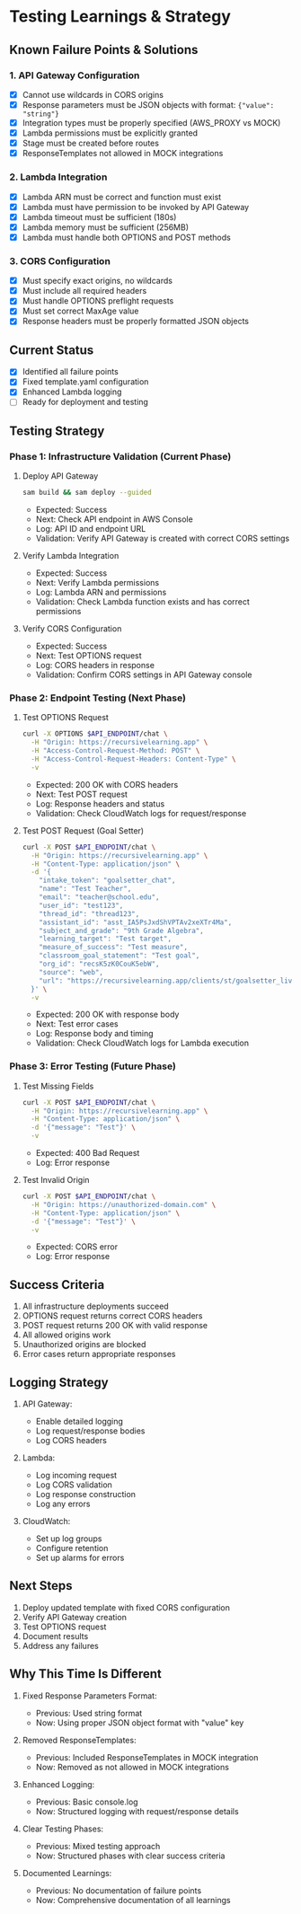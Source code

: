 # Testing Learnings & Strategy

## Known Failure Points & Solutions

### 1. API Gateway Configuration
- [x] Cannot use wildcards in CORS origins
- [x] Response parameters must be JSON objects with format: `{"value": "string"}`
- [x] Integration types must be properly specified (AWS_PROXY vs MOCK)
- [x] Lambda permissions must be explicitly granted
- [x] Stage must be created before routes
- [x] ResponseTemplates not allowed in MOCK integrations

### 2. Lambda Integration
- [x] Lambda ARN must be correct and function must exist
- [x] Lambda must have permission to be invoked by API Gateway
- [x] Lambda timeout must be sufficient (180s)
- [x] Lambda memory must be sufficient (256MB)
- [x] Lambda must handle both OPTIONS and POST methods

### 3. CORS Configuration
- [x] Must specify exact origins, no wildcards
- [x] Must include all required headers
- [x] Must handle OPTIONS preflight requests
- [x] Must set correct MaxAge value
- [x] Response headers must be properly formatted JSON objects

## Current Status
- [x] Identified all failure points
- [x] Fixed template.yaml configuration
- [x] Enhanced Lambda logging
- [ ] Ready for deployment and testing

## Testing Strategy

### Phase 1: Infrastructure Validation (Current Phase)
1. Deploy API Gateway
   ```bash
   sam build && sam deploy --guided
   ```
   - Expected: Success
   - Next: Check API endpoint in AWS Console
   - Log: API ID and endpoint URL
   - Validation: Verify API Gateway is created with correct CORS settings

2. Verify Lambda Integration
   - Expected: Success
   - Next: Verify Lambda permissions
   - Log: Lambda ARN and permissions
   - Validation: Check Lambda function exists and has correct permissions

3. Verify CORS Configuration
   - Expected: Success
   - Next: Test OPTIONS request
   - Log: CORS headers in response
   - Validation: Confirm CORS settings in API Gateway console

### Phase 2: Endpoint Testing (Next Phase)
1. Test OPTIONS Request
   ```bash
   curl -X OPTIONS $API_ENDPOINT/chat \
     -H "Origin: https://recursivelearning.app" \
     -H "Access-Control-Request-Method: POST" \
     -H "Access-Control-Request-Headers: Content-Type" \
     -v
   ```
   - Expected: 200 OK with CORS headers
   - Next: Test POST request
   - Log: Response headers and status
   - Validation: Check CloudWatch logs for request/response

2. Test POST Request (Goal Setter)
   ```bash
   curl -X POST $API_ENDPOINT/chat \
     -H "Origin: https://recursivelearning.app" \
     -H "Content-Type: application/json" \
     -d '{
       "intake_token": "goalsetter_chat",
       "name": "Test Teacher",
       "email": "teacher@school.edu",
       "user_id": "test123",
       "thread_id": "thread123",
       "assistant_id": "asst_IA5PsJxdShVPTAv2xeXTr4Ma",
       "subject_and_grade": "9th Grade Algebra",
       "learning_target": "Test target",
       "measure_of_success": "Test measure",
       "classroom_goal_statement": "Test goal",
       "org_id": "recsK5zK0CouK5ebW",
       "source": "web",
       "url": "https://recursivelearning.app/clients/st/goalsetter_live.html"
     }' \
     -v
   ```
   - Expected: 200 OK with response body
   - Next: Test error cases
   - Log: Response body and timing
   - Validation: Check CloudWatch logs for Lambda execution

### Phase 3: Error Testing (Future Phase)
1. Test Missing Fields
   ```bash
   curl -X POST $API_ENDPOINT/chat \
     -H "Origin: https://recursivelearning.app" \
     -H "Content-Type: application/json" \
     -d '{"message": "Test"}' \
     -v
   ```
   - Expected: 400 Bad Request
   - Log: Error response

2. Test Invalid Origin
   ```bash
   curl -X POST $API_ENDPOINT/chat \
     -H "Origin: https://unauthorized-domain.com" \
     -H "Content-Type: application/json" \
     -d '{"message": "Test"}' \
     -v
   ```
   - Expected: CORS error
   - Log: Error response

## Success Criteria
1. All infrastructure deployments succeed
2. OPTIONS request returns correct CORS headers
3. POST request returns 200 OK with valid response
4. All allowed origins work
5. Unauthorized origins are blocked
6. Error cases return appropriate responses

## Logging Strategy
1. API Gateway:
   - Enable detailed logging
   - Log request/response bodies
   - Log CORS headers

2. Lambda:
   - Log incoming request
   - Log CORS validation
   - Log response construction
   - Log any errors

3. CloudWatch:
   - Set up log groups
   - Configure retention
   - Set up alarms for errors

## Next Steps
1. Deploy updated template with fixed CORS configuration
2. Verify API Gateway creation
3. Test OPTIONS request
4. Document results
5. Address any failures

## Why This Time Is Different
1. Fixed Response Parameters Format:
   - Previous: Used string format
   - Now: Using proper JSON object format with "value" key

2. Removed ResponseTemplates:
   - Previous: Included ResponseTemplates in MOCK integration
   - Now: Removed as not allowed in MOCK integrations

3. Enhanced Logging:
   - Previous: Basic console.log
   - Now: Structured logging with request/response details

4. Clear Testing Phases:
   - Previous: Mixed testing approach
   - Now: Structured phases with clear success criteria

5. Documented Learnings:
   - Previous: No documentation of failure points
   - Now: Comprehensive documentation of all learnings 